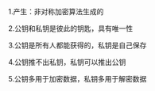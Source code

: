 1.产生：非对称加密算法生成的

2.公钥和私钥是彼此的钥匙，具有唯一性

3.公钥是所有人都能获得的，私钥是自己保存

4.公钥推不出私钥，私钥可以推出公钥

5.公钥多用于加密数据，私钥多用于解密数据